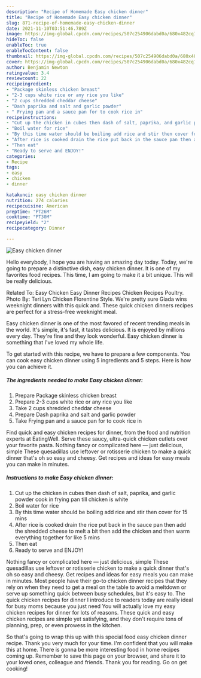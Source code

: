 ```yaml
---
description: "Recipe of Homemade Easy chicken dinner"
title: "Recipe of Homemade Easy chicken dinner"
slug: 871-recipe-of-homemade-easy-chicken-dinner
date: 2021-11-10T03:51:46.789Z
image: https://img-global.cpcdn.com/recipes/507c254906dabd0a/680x482cq70/easy-chicken-dinner-recipe-main-photo.jpg
hideToc: false
enableToc: true
enableTocContent: false
thumbnail: https://img-global.cpcdn.com/recipes/507c254906dabd0a/680x482cq70/easy-chicken-dinner-recipe-main-photo.jpg
cover: https://img-global.cpcdn.com/recipes/507c254906dabd0a/680x482cq70/easy-chicken-dinner-recipe-main-photo.jpg
author: Benjamin Newton
ratingvalue: 3.4
reviewcount: 22
recipeingredient:
- "Package skinless chicken breast"
- "2-3 cups white rice or any rice you like"
- "2 cups shredded cheddar cheese"
- "Dash paprika and salt and garlic powder"
- " Frying pan and a sauce pan for to cook rice in"
recipeinstructions:
- "Cut up the chicken in cubes then dash of salt, paprika, and garlic powder cook in frying pan till chicken is white"
- "Boil water for rice"
- "By this time water should be boiling add rice and stir then cover for 15 mins"
- "After rice is cooked drain the rice put back in the sauce pan then add the shredded cheese to melt a bit then add the chicken and then warm everything together for like 5 mins"
- "Then eat"
- "Ready to serve and ENJOY!"
categories:
- Recipe
tags:
- easy
- chicken
- dinner

katakunci: easy chicken dinner 
nutrition: 274 calories
recipecuisine: American
preptime: "PT26M"
cooktime: "PT30M"
recipeyield: "2"
recipecategory: Dinner

---
```



![Easy chicken dinner](https://img-global.cpcdn.com/recipes/507c254906dabd0a/680x482cq70/easy-chicken-dinner-recipe-main-photo.jpg)

Hello everybody, I hope you are having an amazing day today. Today, we're going to prepare a distinctive dish, easy chicken dinner. It is one of my favorites food recipes. This time, I am going to make it a bit unique. This will be really delicious.

Related To: Easy Chicken Easy Dinner Recipes Chicken Recipes Poultry. Photo By: Teri Lyn Chicken Florentine Style. We&#39;re pretty sure Giada wins weeknight dinners with this quick and. These quick chicken dinners recipes are perfect for a stress-free weeknight meal.

Easy chicken dinner is one of the most favored of recent trending meals in the world. It's simple, it's fast, it tastes delicious. It is enjoyed by millions every day. They're fine and they look wonderful. Easy chicken dinner is something that I've loved my whole life.


To get started with this recipe, we have to prepare a few components. You can cook easy chicken dinner using 5 ingredients and 5 steps. Here is how you can achieve it.

<!--inarticleads1-->

##### The ingredients needed to make Easy chicken dinner:

1. Prepare Package skinless chicken breast
1. Prepare 2-3 cups white rice or any rice you like
1. Take 2 cups shredded cheddar cheese
1. Prepare Dash paprika and salt and garlic powder
1. Take  Frying pan and a sauce pan for to cook rice in


Find quick and easy chicken recipes for dinner, from the food and nutrition experts at EatingWell. Serve these saucy, ultra-quick chicken cutlets over your favorite pasta. Nothing fancy or complicated here — just delicious, simple These quesadillas use leftover or rotisserie chicken to make a quick dinner that&#39;s oh so easy and cheesy. Get recipes and ideas for easy meals you can make in minutes. 

<!--inarticleads2-->

##### Instructions to make Easy chicken dinner:

1. Cut up the chicken in cubes then dash of salt, paprika, and garlic powder cook in frying pan till chicken is white
1. Boil water for rice
1. By this time water should be boiling add rice and stir then cover for 15 mins
1. After rice is cooked drain the rice put back in the sauce pan then add the shredded cheese to melt a bit then add the chicken and then warm everything together for like 5 mins
1. Then eat
1. Ready to serve and ENJOY!

Nothing fancy or complicated here — just delicious, simple These quesadillas use leftover or rotisserie chicken to make a quick dinner that&#39;s oh so easy and cheesy. Get recipes and ideas for easy meals you can make in minutes. Most people have their go-to chicken dinner recipes that they rely on when they need to get a meal on the table to avoid a meltdown or serve up something quick between busy schedules, but it&#39;s easy to. The quick chicken recipes for dinner I introduce to readers today are really ideal for busy moms because you just need You will actually love my easy chicken recipes for dinner for lots of reasons. These quick and easy chicken recipes are simple yet satisfying, and they don&#39;t require tons of planning, prep, or even prowess in the kitchen. 

So that's going to wrap this up with this special food easy chicken dinner recipe. Thank you very much for your time. I'm confident that you will make this at home. There is gonna be more interesting food in home recipes coming up. Remember to save this page on your browser, and share it to your loved ones, colleague and friends. Thank you for reading. Go on get cooking!
